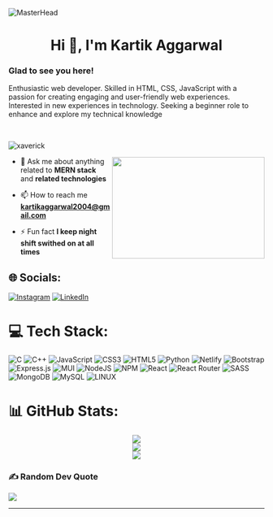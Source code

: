 
![MasterHead](https://repository-images.githubusercontent.com/588181932/e36ec678-7984-4cdd-8e4c-a3932772ff8e)

<h1 align="center">Hi 👋, I'm Kartik Aggarwal</h1>

### Glad to see you here!  
Enthusiastic web developer. Skilled in HTML, CSS, JavaScript with a passion for creating engaging and user-friendly web experiences. Interested in new experiences in technology.
Seeking a beginner role to enhance and explore my technical knowledge  
  

<br/>  




<p align="left"> <img src="https://komarev.com/ghpvc/?username=Xaverick&label=Profile%20views&color=0e75b6&style=flat" alt="xaverick" /> </p>
<img align="right" width="300" height="200 alt ="coding" src= "https://camo.githubusercontent.com/c1dcb74cc1c1835b1d716f5051499a2814c683c806b15f04b0eba492863703e9/68747470733a2f2f63646e2e6472696262626c652e636f6d2f75736572732f3733303730332f73637265656e73686f74732f363538313234332f6176656e746f2e676966">

- 💬 Ask me about anything related to **MERN stack** and **related technologies**

- 📫 How to reach me **kartikaggarwal2004@gmail.com**

- ⚡ Fun fact **I keep night shift swithed on at all times**

## 🌐 Socials:
[![Instagram](https://img.shields.io/badge/Instagram-%23E4405F.svg?logo=Instagram&logoColor=white)](https://instagram.com/kartiks.18) [![LinkedIn](https://img.shields.io/badge/LinkedIn-%230077B5.svg?logo=linkedin&logoColor=white)](https://linkedin.com/in/kartik-aggarwal-951a6a194) 

# 💻 Tech Stack:
![C](https://img.shields.io/badge/c-%2300599C.svg?style=for-the-badge&logo=c&logoColor=white) ![C++](https://img.shields.io/badge/c++-%2300599C.svg?style=for-the-badge&logo=c%2B%2B&logoColor=white) ![JavaScript](https://img.shields.io/badge/javascript-%23323330.svg?style=for-the-badge&logo=javascript&logoColor=%23F7DF1E) ![CSS3](https://img.shields.io/badge/css3-%231572B6.svg?style=for-the-badge&logo=css3&logoColor=white) ![HTML5](https://img.shields.io/badge/html5-%23E34F26.svg?style=for-the-badge&logo=html5&logoColor=white) ![Python](https://img.shields.io/badge/python-3670A0?style=for-the-badge&logo=python&logoColor=ffdd54) ![Netlify](https://img.shields.io/badge/netlify-%23000000.svg?style=for-the-badge&logo=netlify&logoColor=#00C7B7) ![Bootstrap](https://img.shields.io/badge/bootstrap-%23563D7C.svg?style=for-the-badge&logo=bootstrap&logoColor=white) ![Express.js](https://img.shields.io/badge/express.js-%23404d59.svg?style=for-the-badge&logo=express&logoColor=%2361DAFB) ![MUI](https://img.shields.io/badge/MUI-%230081CB.svg?style=for-the-badge&logo=material-ui&logoColor=white) ![NodeJS](https://img.shields.io/badge/node.js-6DA55F?style=for-the-badge&logo=node.js&logoColor=white) ![NPM](https://img.shields.io/badge/NPM-%23000000.svg?style=for-the-badge&logo=npm&logoColor=white) ![React](https://img.shields.io/badge/react-%2320232a.svg?style=for-the-badge&logo=react&logoColor=%2361DAFB) ![React Router](https://img.shields.io/badge/React_Router-CA4245?style=for-the-badge&logo=react-router&logoColor=white) ![SASS](https://img.shields.io/badge/SASS-hotpink.svg?style=for-the-badge&logo=SASS&logoColor=white) ![MongoDB](https://img.shields.io/badge/MongoDB-%234ea94b.svg?style=for-the-badge&logo=mongodb&logoColor=white) ![MySQL](https://img.shields.io/badge/mysql-%2300f.svg?style=for-the-badge&logo=mysql&logoColor=white) ![LINUX](https://img.shields.io/badge/Linux-FCC624?style=for-the-badge&logo=linux&logoColor=black)

# 📊 GitHub Stats:

<div align="center" dir="auto" <img style="max-width: 100%;" src="https://github-readme-stats.vercel.app/api?username=Xaverick&show_icons=true&theme=radical" />
 <img style="max-width: 100%;" src="https://github-readme-stats.vercel.app/api?username=Xaverick&theme=dark&hide_border=false&include_all_commits=true&count_private=false" />
</div>

<div align="center" dir="auto" <img style="max-width: 100%;" src="https://github-readme-stats.vercel.app/api?username=Xaverick&show_icons=true&theme=radical" />
 <img style="max-width: 100%;" src="https://github-readme-streak-stats.herokuapp.com/?user=Xaverick&theme=dark&hide_border=false" />
</div>

<div align="center" dir="auto" <img style="max-width: 100%;" src="https://github-readme-stats.vercel.app/api?username=Xaverick&show_icons=true&theme=radical" />
 <img style="max-width: 100%;" src="https://github-readme-stats.vercel.app/api/top-langs/?username=Xaverick&theme=radical&layout=compact" />
</div>


### ✍️ Random Dev Quote

![](https://quotes-github-readme.vercel.app/api?type=horizontal&theme=radical)

---


<!-- Proudly created with GPRM ( https://gprm.itsvg.in ) -->
